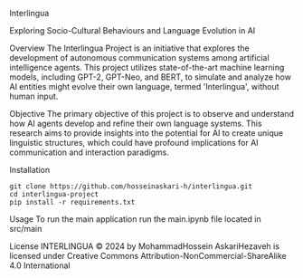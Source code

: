 Interlingua

Exploring Socio-Cultural Behaviours and Language Evolution in AI

Overview
The Interlingua Project is an initiative that explores the development of autonomous communication systems among artificial intelligence agents. 
This project utilizes state-of-the-art machine learning models, including GPT-2, GPT-Neo, and BERT, to simulate and analyze how AI entities might evolve their own language, termed 'Interlingua', without human input.

Objective
The primary objective of this project is to observe and understand how AI agents develop and refine their own language systems. 
This research aims to provide insights into the potential for AI to create unique linguistic structures, which could have profound implications for AI communication and interaction paradigms.

Installation
```
git clone https://github.com/hosseinaskari-h/interlingua.git
cd interlingua-project
pip install -r requirements.txt
```
Usage
To run the main application run the main.ipynb file located in src/main

License
INTERLINGUA © 2024 by MohammadHossein AskariHezaveh is licensed under Creative Commons Attribution-NonCommercial-ShareAlike 4.0 International 



